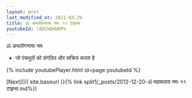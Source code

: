 ```yaml
---
layout: post
last_modified_at: 2021-03-29
title: ॐ अभलोगनाया नमः ११ टाइम्स
youtubeId: lADCkQHUHPk
---
```

 
 
 ॐ अभलोगनाया नमः  
 
 -  जो पंचभुतों को संगठित और सक्रिय करता है 
 
  
 
  
 
 
 
 
 
 


{% include youtubePlayer.html id=page.youtubeId %}
 
[Next]({{ site.baseurl }}{% link  split1/_posts/2012-12-20-ॐ महाबलाय नमः ११ टाइम्स.md%})
 
